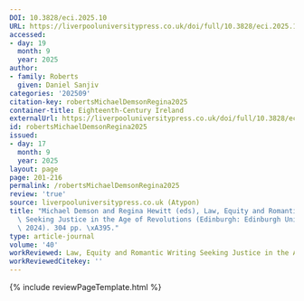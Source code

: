 ```yaml
---
DOI: 10.3828/eci.2025.10
URL: https://liverpooluniversitypress.co.uk/doi/full/10.3828/eci.2025.10
accessed:
- day: 19
  month: 9
  year: 2025
author:
- family: Roberts
  given: Daniel Sanjiv
categories: '202509'
citation-key: robertsMichaelDemsonRegina2025
container-title: Eighteenth-Century Ireland
externalUrl: https://liverpooluniversitypress.co.uk/doi/full/10.3828/eci.2025.10
id: robertsMichaelDemsonRegina2025
issued:
- day: 17
  month: 9
  year: 2025
layout: page
page: 201-216
permalink: /robertsMichaelDemsonRegina2025
review: 'true'
source: liverpooluniversitypress.co.uk (Atypon)
title: "Michael Demson and Regina Hewitt (eds), Law, Equity and Romantic Writing:\
  \ Seeking Justice in the Age of Revolutions (Edinburgh: Edinburgh University Press,\
  \ 2024). 304 pp. \xA395."
type: article-journal
volume: '40'
workReviewed: Law, Equity and Romantic Writing Seeking Justice in the Age of Revolutions
workReviewedCitekey: ''
---
```

{% include reviewPageTemplate.html %}